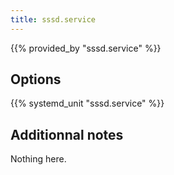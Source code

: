 ```yaml
---
title: sssd.service
---
```


{{% provided_by "sssd.service" %}}

## Options

{{% systemd_unit "sssd.service" %}}

## Additionnal notes

Nothing here.